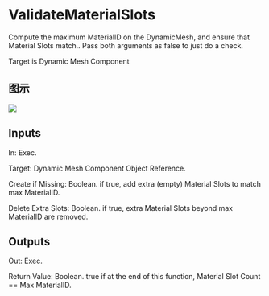 # ValidateMaterialSlots

Compute the maximum MaterialID on the DynamicMesh, and ensure that Material Slots match.. Pass both arguments as false to just do a check.

Target is Dynamic Mesh Component

## 图示

![]($-20221218-18462535.png)

## Inputs

In: Exec.

Target: Dynamic Mesh Component Object Reference.

Create if Missing: Boolean. if true, add extra (empty) Material Slots to match max MaterialID.

Delete Extra Slots: Boolean. if true, extra Material Slots beyond max MaterialID are removed.  

## Outputs

Out: Exec.

Return Value: Boolean. true if at the end of this function, Material Slot Count == Max MaterialID.

